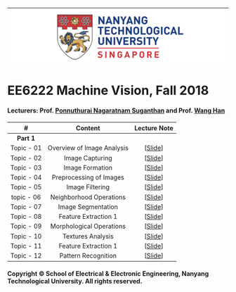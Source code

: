 |![image](https://github.com/NTU-CCA/EE6222/blob/master/logo.png)|
|---|
# EE6222 Machine Vision, Fall 2018

#### Lecturers: Prof. [Ponnuthurai Nagaratnam Suganthan](https://www.ntu.edu.sg/home/epnsugan/) and Prof. [Wang Han](http://research.ntu.edu.sg/expertise/academicprofile/pages/StaffProfile.aspx?ST_EMAILID=hw)

|#|Content|Lecture Note
|:---:|:---:|:---:|
|**Part 1**|
|Topic - 01|Overview of Image Analysis|[[Slide](https://github.com/NTU-CCA/EE7207/blob/master/Slides/EE7207-NN1_2019.pdf)]|
|Topic - 02|Image Capturing|[[Slide](https://github.com/NTU-CCA/EE7207/blob/master/Slides/EE7207-NN2_2019.pdf)]|
|Topic - 03|Image Formation|[[Slide](https://github.com/NTU-CCA/EE7207/blob/master/Slides/EE7207-NN3_2019.pdf)]|
|Topic - 04|Preprocessing of Images|[[Slide](https://github.com/NTU-CCA/EE7207/blob/master/Slides/EE7207-NN4_2019.pdf)]|
|Topic - 05|Image Filtering|[[Slide](https://github.com/NTU-CCA/EE7207/blob/master/Slides/EE7207-NN5_2019.pdf)]|
|topic - 06|Neighborhood Operations|[[Slide](https://github.com/NTU-CCA/EE7207/blob/master/Slides/EE7207-NN6_2019.pdf)]|
|Topic - 07|Image Segmentation|[[Slide](https://github.com/NTU-CCA/EE7207/blob/master/Slides/EE7207-NN7_2019.pdf)]|
|Topic - 08|Feature Extraction 1|[[Slide](https://github.com/NTU-CCA/EE7207/blob/master/Slides/EE7207-Part2-1.pdf)]|
|Topic - 09|Morphological Operations|[[Slide](https://github.com/NTU-CCA/EE7207/blob/master/Slides/EE7207-Part2-2.pdf)]|
|Topic - 10|Textures Analysis|[[Slide](https://github.com/NTU-CCA/EE7207/blob/master/Slides/EE7207-Part2-3.pdf)]|
|Topic - 11|Feature Extraction 1|[[Slide](https://github.com/NTU-CCA/EE7207/blob/master/Slides/EE7207-Part2-4.pdf)]|
|Topic - 12|Pattern Recognition|[[Slide](https://github.com/NTU-CCA/EE7207/blob/master/Slides/EE7207-Part2-5.pdf)]|


#### Copyright © School of Electrical & Electronic Engineering, Nanyang Technological University. All rights reserved.

